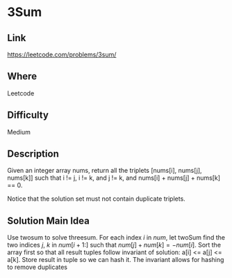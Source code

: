 # 3Sum

## Link

https://leetcode.com/problems/3sum/

## Where

Leetcode

## Difficulty

Medium

## Description

Given an integer array nums, return all the triplets [nums[i], nums[j], nums[k]] such that i != j, i != k, and j != k, and nums[i] + nums[j] + nums[k] == 0.

Notice that the solution set must not contain duplicate triplets.

## Solution Main Idea

Use twosum to solve threesum. For each index $i$ in $num$, let twoSum find the two indices $j$, $k$ in $num[i+1:]$ such that $num[j] + num[k] = -num[i]$. Sort the array first so that all result tuples follow invariant of solution: a[i] <= a[j] <= a[k].
Store result in tuple so we can hash it. The invariant allows for hashing to remove duplicates
